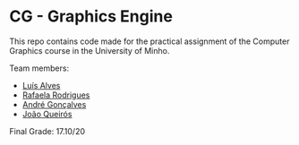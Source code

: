 # CG - Graphics Engine
This repo contains code made for the practical assignment of the Computer Graphics course in the University of Minho.

Team members:
* [Luís Alves](https://github.com/alves-luis)
* [Rafaela Rodrigues](https://github.com/rafaelacrr)
* [André Gonçalves](https://github.com/andregclvs)
* [João Queirós](https://github.com/JoaoQueiros)

Final Grade: 17.10/20
